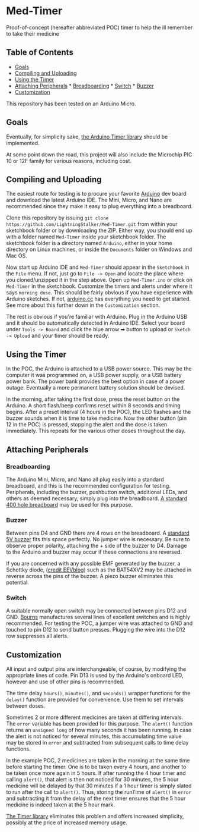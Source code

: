 # Med-Timer
Proof-of-concept (hereafter abbreviated POC) timer to help the ill remember to take their medicine

## Table of Contents
   * [Goals](#goals)
   * [Compiling and Uploading](compiling-and-uploading)
   * [Using the Timer](#using-the-timer)
   * [Attaching Peripherals](#attaching-peripherals)
         * [Breadboarding](#breadboarding)
         * [Switch](#switch)
         * [Buzzer](#buzzer)
   * [Customization](#customization)

This repository has been tested on an Arduino Micro.

## Goals
Eventually, for simplicity sake, [the Arduino Timer library](https://github.com/JChristensen/Timer) should be implemented.

At some point down the road, this project will also include the Microchip PIC 10 or 12F family for various reasons, including cost.

## Compiling and Uploading
The easiest route for testing is to procure your favorite [Arduino](https://www.arduino.cc) dev board and download the latest Arduino IDE. The Mini, Micro, and Nano are recommended since they make it easy to plug everything into a breadboard.

Clone this repository by issuing `git clone https://github.com/LightningStalker/Med-Timer.git` from within your sketchbook folder or by downloading the ZIP. Either way, you should end up with a folder named `Med-Timer` inside your sketchbook folder. The sketchbook folder is a directory named `Arduino`, either in your home directory on Linux machines, or inside the `Documents` folder on Windows and Mac OS.

Now start up Arduino IDE and `Med-Timer` should appear in the `Sketchbook` in the `File` menu. If not, just go to `File -> Open` and locate the place where you cloned/unzipped it in the step above. Open up `Med-Timer.ino` or click on `Med-Timer` in the sketchbook. Customize the timers and alerts under where it says `morning dose`. This should be fairly obvious if you have experience with Arduino sketches. If not, [arduino.cc](https://www.arduino.cc) has everything you need to get started. See more about this further down in the `Customization` section.

The rest is obvious if you're familiar with Arduino. Plug in the Arduino USB and it should be automatically detected in Arduino IDE. Select your board under `Tools -> Board` and click the blue arrow ➡ button to upload or `Sketch -> Upload` and your timer should be ready.

## Using the Timer
In the POC, the Arduino is attached to a USB power source. This may be the computer it was programmed on, a USB power supply, or a USB battery power bank. The power bank provides the best option in case of a power outage. Eventually a more permanent battery solution should be devised.

In the morning, after taking the first dose, press the reset button on the Arduino. A short flash/beep confirms reset within 8 seconds and timing begins. After a preset interval (4 hours in the POC), the LED flashes and the buzzer sounds when it is time to take medicine. Now the other button (pin 12 in the POC) is pressed, stopping the alert and the dose is taken immediately. This repeats for the various other doses throughout the day.

## Attaching Peripherals
### Breadboarding
The Arduino Mini, Micro, and Nano all plug easily into a standard breadboard, and this is the recommended configuration for testing. Peripherals, including the buzzer, pushbutton switch, additional LEDs, and others as deemed necessary, simply plug into the breadboard. [A standard 400 hole breadboard](https://www.banggood.com/8_5-x-5_5cm-400-Tie-Points-400-Holes-Solderless-Breadboard-Bread-Board-p-91872.html) may be used for this purpose.

### Buzzer
Between pins D4 and GND there are 4 rows on the breadboard. A [standard 5V buzzer](http://www.soberton.com/wst-1205s/) fits this space perfectly. No jumper wire is necessary. Be sure to observe proper polarity, attaching the + side of the buzzer to D4. Damage to the Arduino and buzzer may occur if these connections are reversed.

If you are concerned with any possible EMF generated by the buzzer, a Schottky diode, ([credit EEVblog](https://www.eevblog.com/forum/beginners/piezo-buzzers-vs-magnetic-buzzers/)) such as the BAT54XV2 may be attached in reverse across the pins of the buzzer. A piezo buzzer eliminates this potential.

### Switch
A suitable normally open switch may be connected between pins D12 and GND. [Bourns](http://www.bourns.com/) manufactures several lines of excellent switches and is highly recommended. For testing the POC, a jumper wire was attached to GND and touched to pin D12 to send button presses. Plugging the wire into the D12 row suppresses all alerts.

## Customization
All input and output pins are interchangeable, of course, by modifying the appropriate lines of code. Pin D13 is used by the Arduino's onboard LED, however and use of other pins is recommended.

The time delay `hours()`, `minutes()`, and `seconds()` wrapper functions for the `delay()` function are provided for convenience. Use them to set intervals between doses.

Sometimes 2 or more different medicines are taken at differing intervals. The `error` variable has been provided for this purpose. The `alert()` function returns an `unsigned long` of how many seconds it has been running. In case the alert is not noticed for several minutes, this accumulating time value may be stored in `error` and subtracted from subsequent calls to time delay functions.

In the example POC, 2 medicines are taken in the morning at the same time before starting the timer. One is to be taken every 4 hours, and another to be taken once more again in 5 hours. If after running the 4 hour timer and calling `alert()`, that alert is then not noticed for 30 minutes, the 5 hour medicine will be delayed by that 30 minutes if a 1 hour timer is simply slated to run after the call to `alert()`. Thus, storing the runTime of `alert()` in `error` and subtracting it from the delay of the next timer ensures that the 5 hour medicine is indeed taken at the 5 hour mark.

[The Timer library](https://github.com/JChristensen/Timer) eliminates this problem and offers increased simplicity, possibly at the price of increased memory usage.
